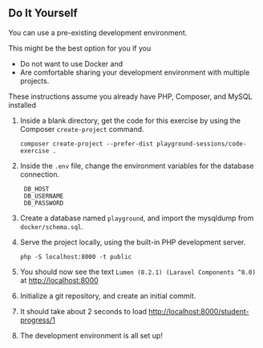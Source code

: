 ## Do It Yourself

You can use a pre-existing development environment.

This might be the best option for you if you
- Do not want to use Docker and
- Are comfortable sharing your development environment with multiple projects.
  
These instructions assume you already have PHP, Composer, and MySQL installed

1. Inside a blank directory, get the code for this exercise by using the Composer `create-project` command.
   ```
   composer create-project --prefer-dist playground-sessions/code-exercise .   
   ```

1. Inside the `.env` file, change the environment variables for the database connection.
   ```
    DB_HOST
    DB_USERNAME
    DB_PASSWORD
   ```

1. Create a database named `playground`, and import the mysqldump from `docker/schema.sql`.

1. Serve the project locally, using the built-in PHP development server.
   ```
   php -S localhost:8000 -t public
   ```
   
1. You should now see the text `Lumen (8.2.1) (Laravel Components ^8.0)` at [http://localhost:8000](http://localhost:8000)

1. Initialize a git repository, and create an initial commit.

1. It should take about 2 seconds to load [http://localhost:8000/student-progress/1](http://localhost:8000/student-progress/1)

1. The development environment is all set up!
